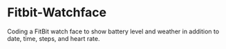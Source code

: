 # Fitbit-Watchface
Coding a FitBit watch face to show battery level and weather in addition to date, time, steps, and heart rate.
